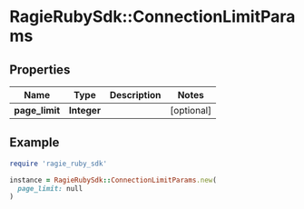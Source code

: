 # RagieRubySdk::ConnectionLimitParams

## Properties

| Name | Type | Description | Notes |
| ---- | ---- | ----------- | ----- |
| **page_limit** | **Integer** |  | [optional] |

## Example

```ruby
require 'ragie_ruby_sdk'

instance = RagieRubySdk::ConnectionLimitParams.new(
  page_limit: null
)
```

